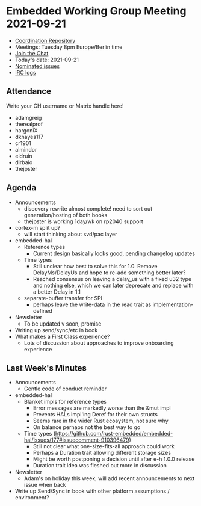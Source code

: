 # Embedded Working Group Meeting 2021-09-21

* [Coordination Repository]
* Meetings: Tuesday 8pm Europe/Berlin time
* [Join the Chat]
* Today's date: 2021-09-21
* [Nominated issues](https://github.com/search?q=org%3Arust-embedded+label%3Anominated+is%3Aopen&type=Issues)
* [IRC logs]

[Coordination Repository]: https://github.com/rust-embedded/wg
[Join the Chat]: https://riot.im/app/#/room/#rust-embedded:matrix.org
[IRC logs]: https://libera.irclog.whitequark.org/rust-embedded/2021-09-21

## Attendance

Write your GH username or Matrix handle here!

* adamgreig
* therealprof
* hargoniX
* dkhayes117
* cr1901
* almindor
* eldruin
* dirbaio
* thejpster

## Agenda

* Announcements
    * discovery rewrite almost complete! need to sort out generation/hosting of both books
    * thejpster is working 1day/wk on rp2040 support
* cortex-m split up?
    * will start thinking about svd/pac layer
* embedded-hal
    * Reference types
        * Current design basically looks good, pending changelog updates
    * Time types
        * Still unclear how best to solve this for 1.0. Remove DelayMs/DelayUs and hope to re-add something better later?
        * Reached consensus on leaving a delay_us with a fixed u32 type and nothing else, which we can later deprecate and replace with a better Delay in 1.1
    * separate-buffer transfer for SPI
        * perhaps leave the write-data in the read trait as implementation-defined
* Newsletter
    * To be updated v soon, promise
* Writing up send/sync/etc in book
* What makes a First Class experience?
    * Lots of discussion about approaches to improve onboarding experience

## Last Week's Minutes

* Announcements
    * Gentle code of conduct reminder
* embedded-hal
    * Blanket impls for reference types
        * Error messages are markedly worse than the &mut impl
        * Prevents HALs impl'ing Deref for their own structs
        * Seems rare in the wider Rust ecosystem, not sure why
        * On balance perhaps not the best way to go
    * Time types (https://github.com/rust-embedded/embedded-hal/issues/177#issuecomment-910396479)
        * Still not clear what one-size-fits-all approach could work
        * Perhaps a Duration trait allowing different storage sizes
        * Might be worth postponing a decision until after e-h 1.0.0 release
        * Duration trait idea was fleshed out more in discussion
* Newsletter
    * Adam's on holiday this week, will add recent announcements to next issue when back
* Write up Send/Sync in book with other platform assumptions / environment?
